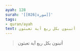 ```yaml
---
ayah: 128
surah: '[[026|سورة]]'
tags:
- quran/ayah
text: أتبنون بكل ريع آية تعبثون
---
```

> أتبنون بكل ريع آية تعبثون
